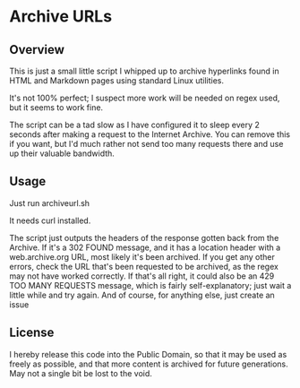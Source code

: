 # Archive URLs

## Overview

This is just a small little script I whipped up to archive hyperlinks found in HTML and Markdown pages using standard Linux utilities.

It's not 100% perfect; I suspect more work will be needed on regex used, but it seems to work fine.

The script can be a tad slow as I have configured it to sleep every 2 seconds after making a request to the Internet Archive. You can remove this if you want, but I'd much rather not send too many requests there and use up their valuable bandwidth.

## Usage

Just run archiveurl.sh

It needs curl installed.

The script just outputs the headers of the response gotten back from the Archive. If it's a 302 FOUND message, and it has a location header with a web.archive.org URL, most likely it's been archived. If you get any other errors, check the URL that's been requested to be archived, as the regex may not have worked correctly. If that's all right, it could also be an 429 TOO MANY REQUESTS message, which is fairly self-explanatory; just wait a little while and try again. And of course, for anything else, just create an issue

## License

I hereby release this code into the Public Domain, so that it may be used as freely as possible, and that more content is archived for future generations. May not a single bit be lost to the void.
